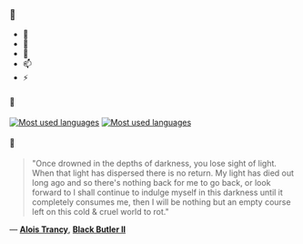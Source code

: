 ### 👋

- 🔭
- 🌱
- 💬
- 📫
- ⚡

#### 🧏

[![Most used languages](https://github-readme-stats-aynah.vercel.app/api/top-langs/?username=aynh&theme=solarized-dark&langs_count=6&layout=compact&hide_title=true)](https://github.com/anuraghazra/github-readme-stats#gh-dark-mode-only)
[![Most used languages](https://github-readme-stats-aynah.vercel.app/api/top-langs/?username=aynh&theme=solarized-light&langs_count=6&layout=compact&hide_title=true)](https://github.com/anuraghazra/github-readme-stats#gh-light-mode-only)

#### 💬

> "Once drowned in the depths of darkness, you lose sight of light. When that light has dispersed there is no return. My light has died out long ago and so there's nothing back for me to go back, or look forward to I shall continue to indulge myself in this darkness until it completely consumes me, then I will be nothing but an empty course left on this cold & cruel world to rot."

&mdash; [**Alois Trancy**](https://myanimelist.net/character.php?q=Alois%20Trancy&cat=character), [**Black Butler II**](https://myanimelist.net/search/all?q=Black%20Butler%20II&cat=all)
